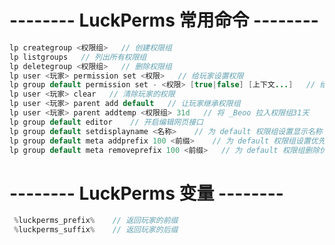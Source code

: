 # -------- LuckPerms 常用命令 --------  
```JAVA
lp creategroup <权限组>   // 创建权限组
lp listgroups   // 列出所有权限组 
lp deletegroup <权限组>   // 删除权限组
lp user <玩家> permission set <权限>   // 给玩家设置权限
lp group default permission set - <权限> [true|false] [上下文...]   // 给权限组设置权限
lp user <玩家> clear   // 清除玩家的权限
lp user <玩家> parent add default   // 让玩家继承权限组
lp user <玩家> parent addtemp <权限组> 31d   // 将 _Beoo 拉入权限组31天
lp group default editor    // 开启编辑网页接口
lp group default setdisplayname <名称>    // 为 default 权限组设置显示名称
lp group default meta addprefix 100 <前缀>    // 为 default 权限组设置优先级 100 的前缀
lp group default meta removeprefix 100 <前缀>   // 为 default 权限组删除优先级 100 的前缀
```
# -------- LuckPerms 变量 --------  
```JAVA
 %luckperms_prefix%    // 返回玩家的前缀
 %luckperms_suffix%    // 返回玩家的后缀
```











































